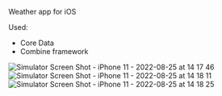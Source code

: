 Weather app for iOS

Used:
- Core Data
- Combine framework

![Simulator Screen Shot - iPhone 11 - 2022-08-25 at 14 17 46](https://user-images.githubusercontent.com/13110477/186651252-d29a0710-4316-4629-b1a9-f498572d674e.png)
![Simulator Screen Shot - iPhone 11 - 2022-08-25 at 14 18 11](https://user-images.githubusercontent.com/13110477/186651257-3513591b-6238-40b4-9361-34d516318837.png)
![Simulator Screen Shot - iPhone 11 - 2022-08-25 at 14 18 25](https://user-images.githubusercontent.com/13110477/186651266-f8acf75a-7e6b-45ad-8fdd-d651a9bc9551.png)
